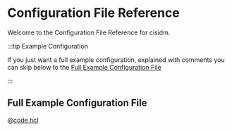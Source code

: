 # Configuration File Reference

Welcome to the Configuration File Reference for cisidm.

:::tip Example Configuration

If you just want a full example configuration,
explained with comments you can skip below to the [Full Example Configuration
File](#full-example-configuration-file)

:::

## Full Example Configuration File

@[code hcl](../../../config.example.hcl)